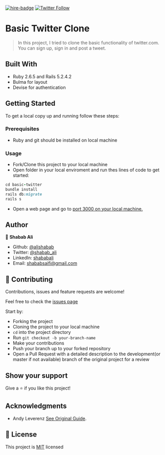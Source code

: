 [![hire-badge](https://img.shields.io/badge/Consult%20/%20Hire%20Shabab-Click%20to%20Contact-brightgreen)](mailto:shababsaifi@gmail.com) [![Twitter Follow](https://img.shields.io/twitter/follow/shabab_ali?label=Follow%20Shabab%20on%20Twitter&style=social)](https://twitter.com/shabab_ali)

# Basic Twitter Clone

> In this project, I tried to clone the basic functionality of twitter.com. You can sign up, sign in and post a tweet.


## Built With

- Ruby 2.6.5 and Rails 5.2.4.2
- Bulma for layout
- Devise for authentication

## Getting Started

To get a local copy up and running follow these steps:

### Prerequisites

- Ruby and git should be installed on local machine

### Usage

- Fork/Clone this project to your local machine
- Open folder in your local enviroment and run thes lines of code to get started:

```Ruby
cd basic-twitter
bundle install
rails db:migrate
rails s
```

- Open a web page and go to [port 3000 on your local machine.](http://localhost:3000)

## Author

👤 **Shabab Ali**

- Github: [@alishabab](https://github.com/alishabab)
- Twitter: [@shabab_ali](https://twitter.com/shabab_ali)
- LinkedIn: [shababali](https://www.linkedin.com/in/shababali/)
- Email: [shababsaifi@gmail.com](mailto:shababsaifi@gmail.com)

## 🤝 Contributing

Contributions, issues and feature requests are welcome!

Feel free to check the [issues page](https://github.com/alishabab/basic-twitter/issues)

Start by:

- Forking the project
- Cloning the project to your local machine
- `cd` into the project directory
- Run `git checkout -b your-branch-name`
- Make your contributions
- Push your branch up to your forked repository
- Open a Pull Request with a detailed description to the development(or master if not available) branch of the original project for a review

## Show your support

Give a ⭐️ if you like this project!

## Acknowledgments

-  Andy Leverenz [See Original Guide](https://web-crunch.com/posts/lets-build-with-ruby-on-rails-a-twitter-clone).

## 📝 License

This project is [MIT](LICENSE.md) licensed
